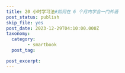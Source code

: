 ```yaml
---
title: 20 小时学习法#如何在 6 个月内学会一门外语
post_status: publish
skip_file: yes
post_date: 2023-12-29T04:10:00.000Z
taxonomy:
  category:
        - smartbook
  post_tag:

post_excerpt: 
---
```

